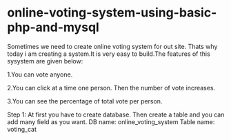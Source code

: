 # online-voting-system-using-basic-php-and-mysql
Sometimes we need to create online voting system for out site. Thats why today i am creating a system.It is very easy to build.The features of this sysystem are given below:

1.You can vote anyone.

2.You can click at a time one person. Then the number of vote increases.

3.You can see the percentage of total vote per person.

Step 1:
At first you have to create database. Then create a table and you can add many field as you want.
DB name: online_voting_system
Table name: voting_cat

